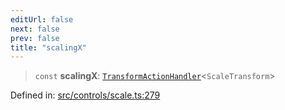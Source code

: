 ```yaml
---
editUrl: false
next: false
prev: false
title: "scalingX"
---
```


> `const` **scalingX**: [`TransformActionHandler`](/api/type-aliases/transformactionhandler/)\<`ScaleTransform`\>

Defined in: [src/controls/scale.ts:279](https://github.com/fabricjs/fabric.js/blob/977f797255d8c56b5b68360b0d45bed33697d2e8/src/controls/scale.ts#L279)
